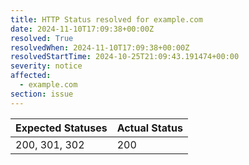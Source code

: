 ```yaml
---
title: HTTP Status resolved for example.com
date: 2024-11-10T17:09:38+00:00Z
resolved: True
resolvedWhen: 2024-11-10T17:09:38+00:00Z
resolvedStartTime: 2024-10-25T21:09:43.191474+00:00
severity: notice
affected:
  - example.com
section: issue
---
```


| Expected Statuses | Actual Status  |
|-------------------|----------------|
| 200, 301, 302 | 200 |
